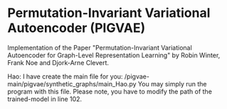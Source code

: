 # Permutation-Invariant Variational Autoencoder (PIGVAE)

Implementation of the Paper "Permutation-Invariant Variational Autoencoder for Graph-Level Representation Learning" by Robin Winter, Frank Noe and Djork-Arne Clevert.


Hao: I have create the main file for you: /pigvae-main/pigvae/synthetic_graphs/main_Hao.py You may simply run the program with this file. Please note, you have to modify the path of the trained-model in line 102.